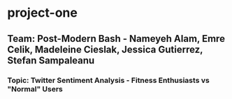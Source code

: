 
# project-one

## Team: Post-Modern Bash - Nameyeh Alam, Emre Celik, Madeleine Cieslak, Jessica Gutierrez, Stefan Sampaleanu     

### Topic: Twitter Sentiment Analysis - Fitness Enthusiasts vs "Normal" Users 


